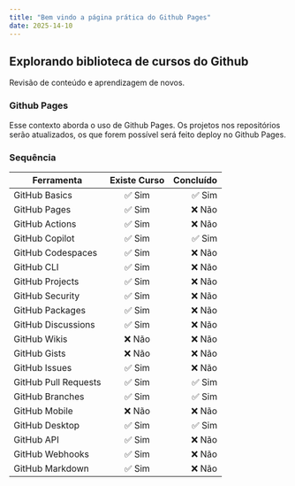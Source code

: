 ```yaml
---
title: "Bem vindo a página prática do Github Pages"
date: 2025-14-10
---
```


## Explorando biblioteca de cursos do Github
Revisão de conteúdo e aprendizagem de novos. 

### Github Pages
Esse contexto aborda o uso de Github Pages. Os projetos nos repositórios serão atualizados, os que forem possível será feito deploy no Github Pages.

### Sequência

|    Ferramenta	     |      Existe Curso    |    Concluído  |
|--------------------|:--------------------:|--------------:|
|GitHub Basics	     |        ✅ Sim       |      ✅ Sim  | 
|GitHub Pages	     |        ✅ Sim       |      ❌ Não  | 
|GitHub Actions	     |        ✅ Sim       |      ❌ Não  | 
|GitHub Copilot	     |        ✅ Sim       |      ✅ Sim  | 
|GitHub Codespaces    |        ✅ Sim       |      ❌ Não  | 
|GitHub CLI	         |        ✅ Sim       |      ❌ Não  | 
|GitHub Projects	     |        ✅ Sim       |      ❌ Não  | 
|GitHub Security      |        ✅ Sim       |      ❌ Não  | 
|GitHub Packages	     |        ✅ Sim       |      ❌ Não  | 
|GitHub Discussions   |        ✅ Sim       |      ❌ Não  | 
|GitHub Wikis	     |        ❌ Não       |      ❌ Não  | 
|GitHub Gists	     |        ❌ Não       |      ❌ Não  | 
|GitHub Issues	     |        ✅ Sim       |      ❌ Não  | 
|GitHub Pull Requests |        ✅ Sim       |      ✅ Sim  | 
|GitHub Branches	     |        ✅ Sim       |      ✅ Sim  | 
|GitHub Mobile	     |        ❌ Não       |      ❌ Não  |  
|GitHub Desktop	     |        ✅ Sim       |      ✅ Sim  | 
|GitHub API	         |        ✅ Sim       |      ❌ Não  | 
|GitHub Webhooks	     |        ✅ Sim       |      ❌ Não  | 
|GitHub Markdown	     |        ✅ Sim       |      ❌ Não  |



